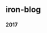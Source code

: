 ## iron-blog

#### 2017

[https://github.com/ironspacewang/iron-blog/blob/master/content/2017/08/16/%E6%AD%A5%E5%85%A5%E6%AD%A3%E8%BD%A8%E7%9A%84%E7%94%9F%E6%B4%BB.md]: 1.步入正轨的生活
[1.步入正轨的生活]: https://github.com/ironspacewang/iron-blog/blob/master/content/2017/08/16/%E6%AD%A5%E5%85%A5%E6%AD%A3%E8%BD%A8%E7%9A%84%E7%94%9F%E6%B4%BB.md
